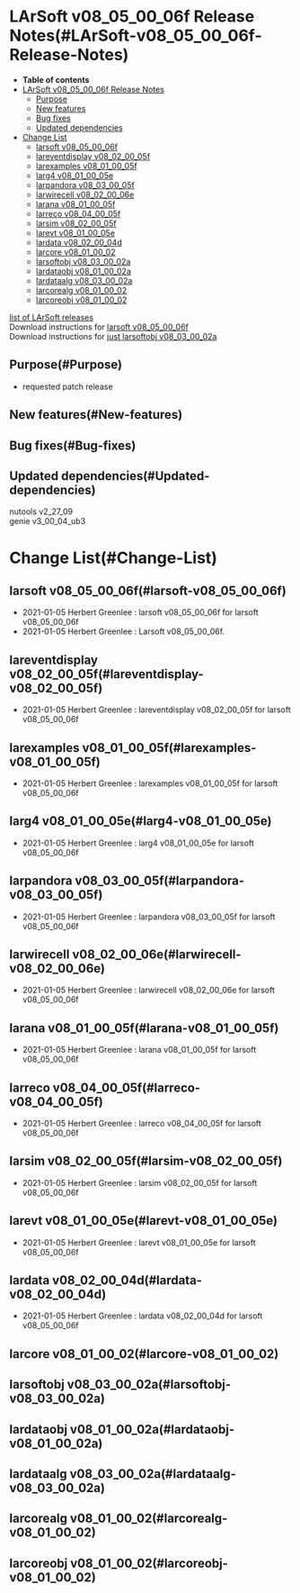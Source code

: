 LArSoft v08\_05\_00\_06f Release Notes(#LArSoft-v08_05_00_06f-Release-Notes)
===============================================================================

-   **Table of contents**
-   [LArSoft v08\_05\_00\_06f Release Notes](#LArSoft-v08_05_00_06f-Release-Notes)
    -   [Purpose](#Purpose)
    -   [New features](#New-features)
    -   [Bug fixes](#Bug-fixes)
    -   [Updated dependencies](#Updated-dependencies)
-   [Change List](#Change-List)
    -   [larsoft v08\_05\_00\_06f](#larsoft-v08_05_00_06f)
    -   [lareventdisplay v08\_02\_00\_05f](#lareventdisplay-v08_02_00_05f)
    -   [larexamples v08\_01\_00\_05f](#larexamples-v08_01_00_05f)
    -   [larg4 v08\_01\_00\_05e](#larg4-v08_01_00_05e)
    -   [larpandora v08\_03\_00\_05f](#larpandora-v08_03_00_05f)
    -   [larwirecell v08\_02\_00\_06e](#larwirecell-v08_02_00_06e)
    -   [larana v08\_01\_00\_05f](#larana-v08_01_00_05f)
    -   [larreco v08\_04\_00\_05f](#larreco-v08_04_00_05f)
    -   [larsim v08\_02\_00\_05f](#larsim-v08_02_00_05f)
    -   [larevt v08\_01\_00\_05e](#larevt-v08_01_00_05e)
    -   [lardata v08\_02\_00\_04d](#lardata-v08_02_00_04d)
    -   [larcore v08\_01\_00\_02](#larcore-v08_01_00_02)
    -   [larsoftobj v08\_03\_00\_02a](#larsoftobj-v08_03_00_02a)
    -   [lardataobj v08\_01\_00\_02a](#lardataobj-v08_01_00_02a)
    -   [lardataalg v08\_03\_00\_02a](#lardataalg-v08_03_00_02a)
    -   [larcorealg v08\_01\_00\_02](#larcorealg-v08_01_00_02)
    -   [larcoreobj v08\_01\_00\_02](#larcoreobj-v08_01_00_02)

[list of LArSoft releases](LArSoft_release_list)\
Download instructions for [larsoft v08\_05\_00\_06f](http://scisoft.fnal.gov/scisoft/bundles/larsoft/v08_05_00_06f/larsoft-v08_05_00_06f.html)\
Download instructions for [just larsoftobj v08\_03\_00\_02a](http://scisoft.fnal.gov/scisoft/bundles/larsoftobj/v08_03_00_02a/larsoftobj-v08_03_00_02a.html)

Purpose(#Purpose)
--------------------

-   requested patch release

New features(#New-features)
------------------------------

Bug fixes(#Bug-fixes)
------------------------

Updated dependencies(#Updated-dependencies)
----------------------------------------------

nutools v2\_27\_09\
genie v3\_00\_04\_ub3

Change List(#Change-List)
============================

larsoft v08\_05\_00\_06f(#larsoft-v08_05_00_06f)
---------------------------------------------------

-   2021-01-05 Herbert Greenlee : larsoft v08\_05\_00\_06f for larsoft v08\_05\_00\_06f
-   2021-01-05 Herbert Greenlee : Larsoft v08\_05\_00\_06f.

lareventdisplay v08\_02\_00\_05f(#lareventdisplay-v08_02_00_05f)
-------------------------------------------------------------------

-   2021-01-05 Herbert Greenlee : lareventdisplay v08\_02\_00\_05f for larsoft v08\_05\_00\_06f

larexamples v08\_01\_00\_05f(#larexamples-v08_01_00_05f)
-----------------------------------------------------------

-   2021-01-05 Herbert Greenlee : larexamples v08\_01\_00\_05f for larsoft v08\_05\_00\_06f

larg4 v08\_01\_00\_05e(#larg4-v08_01_00_05e)
-----------------------------------------------

-   2021-01-05 Herbert Greenlee : larg4 v08\_01\_00\_05e for larsoft v08\_05\_00\_06f

larpandora v08\_03\_00\_05f(#larpandora-v08_03_00_05f)
---------------------------------------------------------

-   2021-01-05 Herbert Greenlee : larpandora v08\_03\_00\_05f for larsoft v08\_05\_00\_06f

larwirecell v08\_02\_00\_06e(#larwirecell-v08_02_00_06e)
-----------------------------------------------------------

-   2021-01-05 Herbert Greenlee : larwirecell v08\_02\_00\_06e for larsoft v08\_05\_00\_06f

larana v08\_01\_00\_05f(#larana-v08_01_00_05f)
-------------------------------------------------

-   2021-01-05 Herbert Greenlee : larana v08\_01\_00\_05f for larsoft v08\_05\_00\_06f

larreco v08\_04\_00\_05f(#larreco-v08_04_00_05f)
---------------------------------------------------

-   2021-01-05 Herbert Greenlee : larreco v08\_04\_00\_05f for larsoft v08\_05\_00\_06f

larsim v08\_02\_00\_05f(#larsim-v08_02_00_05f)
-------------------------------------------------

-   2021-01-05 Herbert Greenlee : larsim v08\_02\_00\_05f for larsoft v08\_05\_00\_06f

larevt v08\_01\_00\_05e(#larevt-v08_01_00_05e)
-------------------------------------------------

-   2021-01-05 Herbert Greenlee : larevt v08\_01\_00\_05e for larsoft v08\_05\_00\_06f

lardata v08\_02\_00\_04d(#lardata-v08_02_00_04d)
---------------------------------------------------

-   2021-01-05 Herbert Greenlee : lardata v08\_02\_00\_04d for larsoft v08\_05\_00\_06f

larcore v08\_01\_00\_02(#larcore-v08_01_00_02)
-------------------------------------------------

larsoftobj v08\_03\_00\_02a(#larsoftobj-v08_03_00_02a)
---------------------------------------------------------

lardataobj v08\_01\_00\_02a(#lardataobj-v08_01_00_02a)
---------------------------------------------------------

lardataalg v08\_03\_00\_02a(#lardataalg-v08_03_00_02a)
---------------------------------------------------------

larcorealg v08\_01\_00\_02(#larcorealg-v08_01_00_02)
-------------------------------------------------------

larcoreobj v08\_01\_00\_02(#larcoreobj-v08_01_00_02)
-------------------------------------------------------
